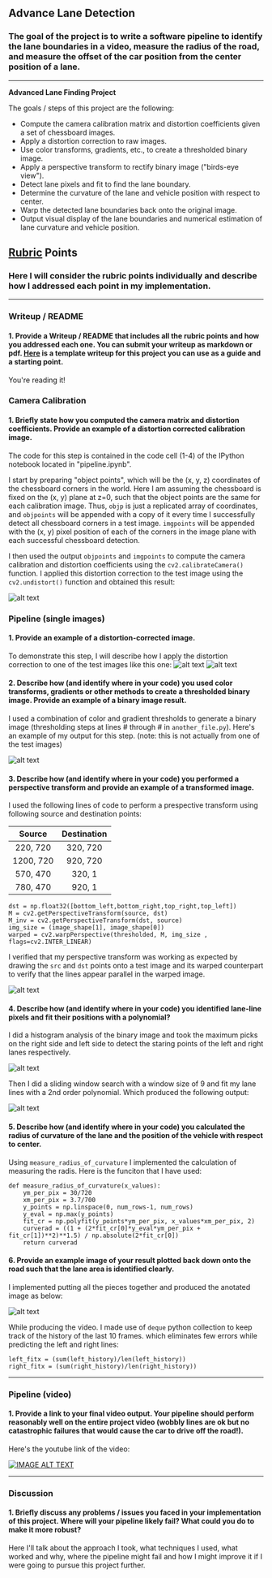 ## Advance Lane Detection

### The goal of the project is to write a software pipeline to identify the lane boundaries in a video, measure the radius of the road, and measure the offset of the car position from the center position of a lane.
---

**Advanced Lane Finding Project**

The goals / steps of this project are the following:

* Compute the camera calibration matrix and distortion coefficients given a set of chessboard images.
* Apply a distortion correction to raw images.
* Use color transforms, gradients, etc., to create a thresholded binary image.
* Apply a perspective transform to rectify binary image ("birds-eye view").
* Detect lane pixels and fit to find the lane boundary.
* Determine the curvature of the lane and vehicle position with respect to center.
* Warp the detected lane boundaries back onto the original image.
* Output visual display of the lane boundaries and numerical estimation of lane curvature and vehicle position.

[//]: # (Image References)

[image1]: ./CarND-Advanced-Lane-Lines/camera_calibration.png "Undistorted"
[image2]: ./CarND-Advanced-Lane-Lines/examples/original_image.png "Road Transformed"
[image3]: ./CarND-Advanced-Lane-Lines/examples/undistorted_image.png "Road Transformed"
[image4]: ./CarND-Advanced-Lane-Lines/examples/binary_image.png "Binary Example"
[image5]: ./CarND-Advanced-Lane-Lines/examples/warped_image.png "Warped Image"
[image6]: ./CarND-Advanced-Lane-Lines/examples/histogram.png "Histogram Image"
[image7]: ./CarND-Advanced-Lane-Lines/examples/poly.png "Ploy Image"
[image8]: ./CarND-Advanced-Lane-Lines/examples/anotated.png "Anotated Image"

## [Rubric](https://review.udacity.com/#!/rubrics/571/view) Points

### Here I will consider the rubric points individually and describe how I addressed each point in my implementation.  

---

### Writeup / README

#### 1. Provide a Writeup / README that includes all the rubric points and how you addressed each one.  You can submit your writeup as markdown or pdf.  [Here](https://github.com/udacity/CarND-Advanced-Lane-Lines/blob/master/writeup_template.md) is a template writeup for this project you can use as a guide and a starting point.  

You're reading it!

### Camera Calibration

#### 1. Briefly state how you computed the camera matrix and distortion coefficients. Provide an example of a distortion corrected calibration image.

The code for this step is contained in the code cell (1-4) of the IPython notebook located in "pipeline.ipynb".  

I start by preparing "object points", which will be the (x, y, z) coordinates of the chessboard corners in the world. Here I am assuming the chessboard is fixed on the (x, y) plane at z=0, such that the object points are the same for each calibration image.  Thus, `objp` is just a replicated array of coordinates, and `objpoints` will be appended with a copy of it every time I successfully detect all chessboard corners in a test image.  `imgpoints` will be appended with the (x, y) pixel position of each of the corners in the image plane with each successful chessboard detection.  

I then used the output `objpoints` and `imgpoints` to compute the camera calibration and distortion coefficients using the `cv2.calibrateCamera()` function.  I applied this distortion correction to the test image using the `cv2.undistort()` function and obtained this result: 

![alt text][image1]

### Pipeline (single images)

#### 1. Provide an example of a distortion-corrected image.

To demonstrate this step, I will describe how I apply the distortion correction to one of the test images like this one:
![alt text][image2]
![alt text][image3]

#### 2. Describe how (and identify where in your code) you used color transforms, gradients or other methods to create a thresholded binary image.  Provide an example of a binary image result.

I used a combination of color and gradient thresholds to generate a binary image (thresholding steps at lines # through # in `another_file.py`).  Here's an example of my output for this step.  (note: this is not actually from one of the test images)

![alt text][image4]

#### 3. Describe how (and identify where in your code) you performed a perspective transform and provide an example of a transformed image.

I used the following lines of code to perform a prespective transform using following source and destination points:

| Source        | Destination   | 
|:-------------:|:-------------:| 
| 220, 720      | 320, 720      | 
| 1200, 720     | 920, 720      |
| 570, 470      | 320, 1        |
| 780, 470      | 920, 1        |

```
dst = np.float32([bottom_left,bottom_right,top_right,top_left])
M = cv2.getPerspectiveTransform(source, dst)
M_inv = cv2.getPerspectiveTransform(dst, source)
img_size = (image_shape[1], image_shape[0])
warped = cv2.warpPerspective(thresholded, M, img_size , flags=cv2.INTER_LINEAR)
```

I verified that my perspective transform was working as expected by drawing the `src` and `dst` points onto a test image and its warped counterpart to verify that the lines appear parallel in the warped image.

![alt text][image5]

#### 4. Describe how (and identify where in your code) you identified lane-line pixels and fit their positions with a polynomial?
I did a histogram analysis of the binary image and took the maximum picks on the right side and left side to detect the staring points of the left and right lanes respectively. 

![alt text][image6]

Then I did a sliding window search with a window size of 9 and fit my lane lines with a 2nd order polynomial. Which produced the following output:

![alt text][image7]



#### 5. Describe how (and identify where in your code) you calculated the radius of curvature of the lane and the position of the vehicle with respect to center.

Using `measure_radius_of_curvature` I implemented the calculation of measuring the radis. Here is the funciton that I have used:
```
def measure_radius_of_curvature(x_values):
    ym_per_pix = 30/720 
    xm_per_pix = 3.7/700 
    y_points = np.linspace(0, num_rows-1, num_rows)
    y_eval = np.max(y_points)
    fit_cr = np.polyfit(y_points*ym_per_pix, x_values*xm_per_pix, 2)
    curverad = ((1 + (2*fit_cr[0]*y_eval*ym_per_pix + fit_cr[1])**2)**1.5) / np.absolute(2*fit_cr[0])
    return curverad
```

#### 6. Provide an example image of your result plotted back down onto the road such that the lane area is identified clearly.

I implemented putting all the pieces together and produced the anotated image as below:

![alt text][image8]

While producing the video. I made use of `deque` python collection to keep track of the history of the last 10 frames. which eliminates few errors while predicting the left and right lines:

```
left_fitx = (sum(left_history)/len(left_history))
right_fitx = (sum(right_history)/len(right_history))
```


---

### Pipeline (video)

#### 1. Provide a link to your final video output.  Your pipeline should perform reasonably well on the entire project video (wobbly lines are ok but no catastrophic failures that would cause the car to drive off the road!).

Here's the youtube link of the video:

[![IMAGE ALT TEXT](http://img.youtube.com/vi/d6aDJDtzmsg/0.jpg)](https://www.youtube.com/watch?v=d6aDJDtzmsg "Advacne Lane Detection output")


---

### Discussion

#### 1. Briefly discuss any problems / issues you faced in your implementation of this project.  Where will your pipeline likely fail?  What could you do to make it more robust?

Here I'll talk about the approach I took, what techniques I used, what worked and why, where the pipeline might fail and how I might improve it if I were going to pursue this project further.  
